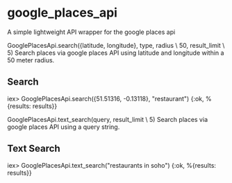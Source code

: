 # google_places_api

A simple lightweight API wrapper for the google places api

  GooglePlacesApi.search({latitude, longitude}, type, radius \\ 50, result_limit \\ 5)
  Search places via google places API using latitude and longitude within a 50 meter radius.


  ## Search

  iex> GooglePlacesApi.search({51.51316, -0.13118}, "restaurant")
  {:ok, %{results: results}}


  GooglePlacesApi.text_search(query, result_limit \\ 5)
  Search places via google places API using a query string.


  ## Text Search

  iex> GooglePlacesApi.text_search("restaurants in soho")
  {:ok, %{results: results}}

